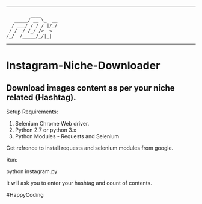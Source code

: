 ____ _ _ __ ___ ________

             ____      
       _____/ __ \_  __
      / ___/ / / / |/_/
     / /  / /_/ />  <  
    /_/  /_____/_/|_|  


____ _ _ __ ___ ________

# Instagram-Niche-Downloader
Download images content as per your niche related (Hashtag).
---------------------------------------------

Setup Requirements:

  1. Selenium Chrome Web driver.
  2. Python 2.7 or python 3.x
  3. Python Modules - Requests and Selenium
  
Get refrence to install requests and selenium modules from google.


Run:

python instagram.py

It will ask you to enter your hashtag and count of contents.

#HappyCoding


